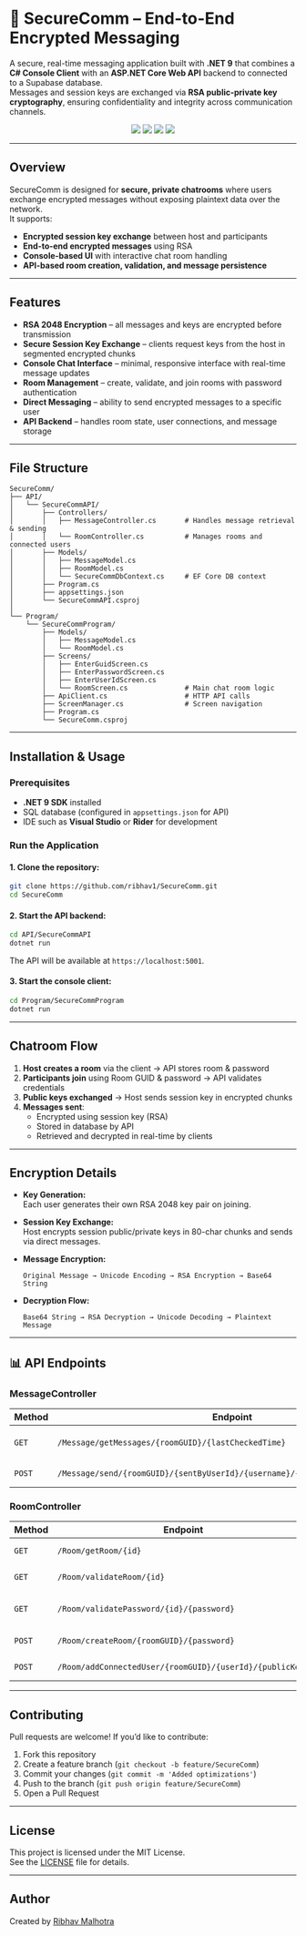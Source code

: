 # 🔐 SecureComm – End-to-End Encrypted Messaging

A secure, real-time messaging application built with **.NET 9** that combines a **C# Console Client** with an **ASP.NET Core Web API** backend to connected to a Supabase database.  
Messages and session keys are exchanged via **RSA public-private key cryptography**, ensuring confidentiality and integrity across communication channels.

<p align="center">
  <img src="https://img.shields.io/badge/.NET-9.0-purple" />
  <img src="https://img.shields.io/badge/API-ASP.NET_Core-blue" />
  <img src="https://img.shields.io/badge/Encryption-RSA_2048-orange" />
  <img src="https://img.shields.io/badge/License-MIT-yellow" />
</p>

---

## Overview

SecureComm is designed for **secure, private chatrooms** where users exchange encrypted messages without exposing plaintext data over the network.  
It supports:
- **Encrypted session key exchange** between host and participants
- **End-to-end encrypted messages** using RSA
- **Console-based UI** with interactive chat room handling
- **API-based room creation, validation, and message persistence**

---

## Features

- **RSA 2048 Encryption** – all messages and keys are encrypted before transmission
- **Secure Session Key Exchange** – clients request keys from the host in segmented encrypted chunks
- **Console Chat Interface** – minimal, responsive interface with real-time message updates
- **Room Management** – create, validate, and join rooms with password authentication
- **Direct Messaging** – ability to send encrypted messages to a specific user
- **API Backend** – handles room state, user connections, and message storage

---

## File Structure

```
SecureComm/
├── API/
│   └── SecureCommAPI/
│       ├── Controllers/
│       │   ├── MessageController.cs       # Handles message retrieval & sending
│       │   └── RoomController.cs          # Manages rooms and connected users
│       ├── Models/
│       │   ├── MessageModel.cs
│       │   ├── RoomModel.cs
│       │   └── SecureCommDbContext.cs     # EF Core DB context
│       ├── Program.cs
│       ├── appsettings.json
│       └── SecureCommAPI.csproj
│
└── Program/
    └── SecureCommProgram/
        ├── Models/
        │   ├── MessageModel.cs
        │   └── RoomModel.cs
        ├── Screens/
        │   ├── EnterGuidScreen.cs
        │   ├── EnterPasswordScreen.cs
        │   ├── EnterUserIdScreen.cs
        │   └── RoomScreen.cs              # Main chat room logic
        ├── ApiClient.cs                   # HTTP API calls
        ├── ScreenManager.cs               # Screen navigation
        ├── Program.cs
        └── SecureComm.csproj
```

---

## Installation & Usage

### Prerequisites

- **.NET 9 SDK** installed
- SQL database (configured in `appsettings.json` for API)
- IDE such as **Visual Studio** or **Rider** for development

### Run the Application

#### 1. Clone the repository:
```bash
git clone https://github.com/ribhav1/SecureComm.git
cd SecureComm
```

#### 2. Start the API backend:
```bash
cd API/SecureCommAPI
dotnet run
```
The API will be available at `https://localhost:5001`.

#### 3. Start the console client:
```bash
cd Program/SecureCommProgram
dotnet run
```

---

## Chatroom Flow

1. **Host creates a room** via the client → API stores room & password
2. **Participants join** using Room GUID & password → API validates credentials
3. **Public keys exchanged** → Host sends session key in encrypted chunks
4. **Messages sent**:
   - Encrypted using session key (RSA)
   - Stored in database by API
   - Retrieved and decrypted in real-time by clients

---

## Encryption Details

- **Key Generation:**  
  Each user generates their own RSA 2048 key pair on joining.
  
- **Session Key Exchange:**  
  Host encrypts session public/private keys in 80-char chunks and sends via direct messages.

- **Message Encryption:**  
  ```
  Original Message → Unicode Encoding → RSA Encryption → Base64 String
  ```

- **Decryption Flow:**  
  ```
  Base64 String → RSA Decryption → Unicode Decoding → Plaintext Message
  ```

---

## 📊 API Endpoints

### **MessageController**
| Method | Endpoint | Description |
|--------|----------|-------------|
| `GET`  | `/Message/getMessages/{roomGUID}/{lastCheckedTime}` | Get new messages since `lastCheckedTime` |
| `POST` | `/Message/send/{roomGUID}/{sentByUserId}/{username}/{messageContent}/{color}` | Send a message |

### **RoomController**
| Method | Endpoint | Description |
|--------|----------|-------------|
| `GET`  | `/Room/getRoom/{id}` | Get room by ID |
| `GET`  | `/Room/validateRoom/{id}` | Check if room exists |
| `GET`  | `/Room/validatePassword/{id}/{password}` | Validate room password |
| `POST` | `/Room/createRoom/{roomGUID}/{password}` | Create new room |
| `POST` | `/Room/addConnectedUser/{roomGUID}/{userId}/{publicKey}` | Add a user to the room |

---

## Contributing

Pull requests are welcome! If you’d like to contribute:
1. Fork this repository
2. Create a feature branch (`git checkout -b feature/SecureComm`)
3. Commit your changes (`git commit -m 'Added optimizations'`)
4. Push to the branch (`git push origin feature/SecureComm`)
5. Open a Pull Request

---

## License

This project is licensed under the MIT License.  
See the [LICENSE](LICENSE) file for details.

---

##  Author

Created by [Ribhav Malhotra](https://github.com/ribhav1)
